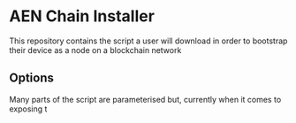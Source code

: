 # AEN Chain Installer

This repository contains the script a user will download in order to bootstrap
their device as a node on a blockchain network

## Options

Many parts of the script are parameterised but, currently when it comes to
exposing t
